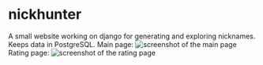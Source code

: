 # nickhunter
A small website working on django for generating and exploring nicknames.
Keeps data in PostgreSQL.
Main page:
![screenshot of the main page](https://image.ibb.co/bWHS39/screen.png)
Rating page:
![screenshot of the rating page](https://image.ibb.co/kS1uGU/screen2.png)
